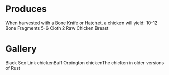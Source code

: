 # Produces

When harvested with a Bone Knife or Hatchet, a chicken will yield:
10-12 Bone Fragments
5-6 Cloth
2 Raw Chicken Breast
# Gallery

Black Sex Link chickenBuff Orpington chickenThe chicken in older versions of Rust
